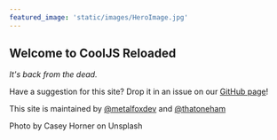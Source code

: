 ```yaml
---
featured_image: 'static/images/HeroImage.jpg'
---
```


## Welcome to CoolJS Reloaded
*It's back from the dead.*

Have a suggestion for this site? Drop it in an issue on our [GitHub page](https://github.com/metalfoxdev/cjs-reloaded)!

This site is maintained by [@metalfoxdev](https://github.com/metalfoxdev) and [@thatoneham](https://github.com/thatoneham)


Photo by Casey Horner on Unsplash
